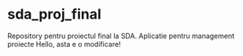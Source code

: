 # sda_proj_final
Repository pentru proiectul final la SDA. Aplicatie pentru management proiecte
Hello, asta e o modificare!
